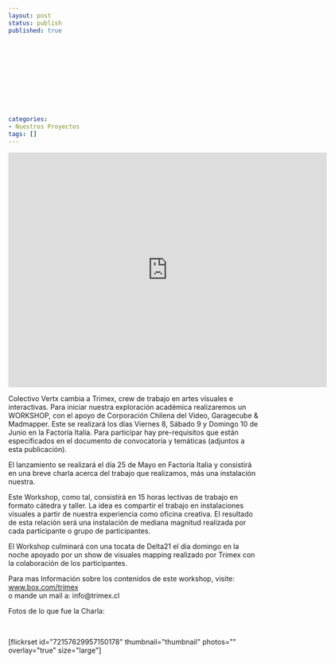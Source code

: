 ```yaml
---
layout: post
status: publish
published: true
 
 
 
 
 
 
 
 
 
 
 
categories:
- Nuestros Proyectos
tags: []
---
```

<p><iframe src="http://player.vimeo.com/video/42722440?color=757575" frameborder="0" width="640" height="472"></iframe></p>
<p>Colectivo Vertx cambia a Trimex, crew de trabajo en artes visuales e interactivas. Para iniciar nuestra exploraci&oacute;n acad&eacute;mica realizaremos un WORKSHOP, con el apoyo de Corporaci&oacute;n Chilena del Video, Garagecube &amp; Madmapper. Este se realizar&aacute; los d&iacute;as Viernes 8, S&aacute;bado 9 y Domingo 10 de Junio en la Factor&iacute;a Italia. Para participar hay pre-requisitos que est&aacute;n especificados en el documento de convocatoria y tem&aacute;ticas (adjuntos a esta publicaci&oacute;n).</p>
<p>El lanzamiento se realizar&aacute; el d&iacute;a 25 de Mayo en Factor&iacute;a Italia y consistir&aacute; en una breve charla acerca del trabajo que realizamos, m&aacute;s una instalaci&oacute;n nuestra.</p>
<p>Este Workshop, como tal, consistir&aacute; en 15 horas lectivas de trabajo en formato c&aacute;tedra y taller. La idea es compartir el trabajo en instalaciones visuales a partir de nuestra experiencia como oficina creativa. El resultado de esta relaci&oacute;n ser&aacute; una instalaci&oacute;n de mediana magnitud realizada por cada participante o grupo de participantes.</p>
<p>El Workshop culminar&aacute; con una tocata de Delta21 el dia domingo en la noche apoyado por un show de visuales mapping realizado por Trimex con la colaboraci&oacute;n de los participantes.</p>
<p>Para mas Informaci&oacute;n sobre los contenidos de este workshop, visite:<br />
<a href="http://www.box.com/trimex" rel="nofollow nofollow" target="_blank">www.box.com/trimex</a><br />
o mande un mail a: info@trimex.cl</p>
<p>Fotos de lo que fue la Charla:</p>
<p>&nbsp;</p>
<p>[flickrset id="72157629957150178" thumbnail="thumbnail" photos="" overlay="true" size="large"]</p>
<p>&nbsp;</p>
<p>&nbsp;</p>
